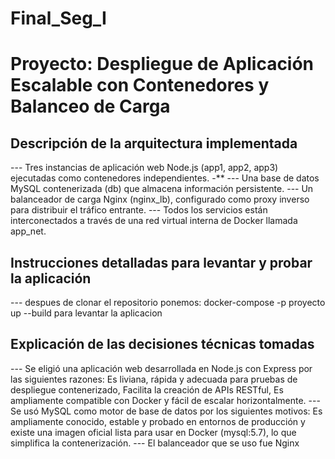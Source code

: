 # Final_Seg_I
# Proyecto: Despliegue de Aplicación Escalable con Contenedores y Balanceo de Carga

## Descripción de la arquitectura implementada
--- Tres instancias de aplicación web Node.js (app1, app2, app3) ejecutadas como contenedores independientes. -**
--- Una base de datos MySQL contenerizada (db) que almacena información persistente.
--- Un balanceador de carga Nginx (nginx_lb), configurado como proxy inverso para distribuir el tráfico entrante.
--- Todos los servicios están interconectados a través de una red virtual interna de Docker llamada app_net.

## Instrucciones detalladas para levantar y probar la aplicación

--- despues de clonar el repositorio ponemos: docker-compose -p proyecto up --build para levantar la aplicacion

##  Explicación de las decisiones técnicas tomadas
--- Se eligió una aplicación web desarrollada en Node.js con Express por las siguientes razones: Es liviana, rápida y adecuada para pruebas de despliegue contenerizado, Facilita la creación de APIs RESTful, Es ampliamente compatible con Docker y fácil de escalar horizontalmente.
--- Se usó MySQL como motor de base de datos por los siguientes motivos: Es ampliamente conocido, estable y probado en entornos de producción y existe una imagen oficial lista para usar en Docker (mysql:5.7), lo que simplifica la contenerización.
--- El balanceador que se uso fue Nginx


